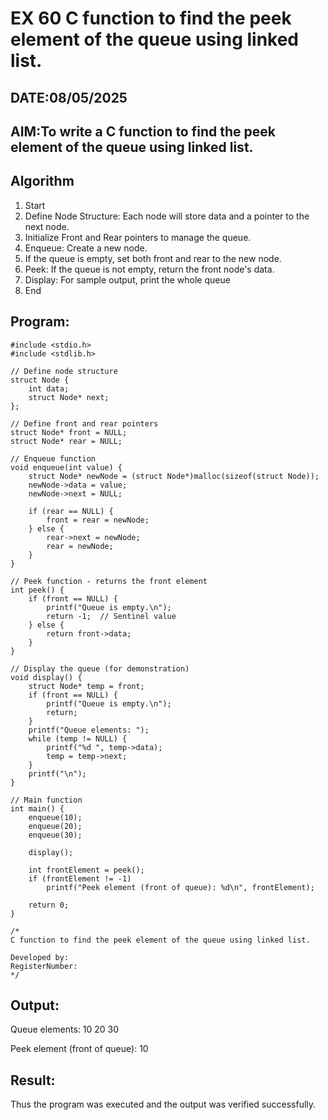 # EX 60 C function to find the peek element of the queue using linked list.
## DATE:08/05/2025
## AIM:To write a C function to find the peek element of the queue using linked list.

## Algorithm
1. Start
2. Define Node Structure: Each node will store data and a pointer to the next node.
3. Initialize Front and Rear pointers to manage the queue.
4. Enqueue: Create a new node.
5. If the queue is empty, set both front and rear to the new node.
6. Peek: If the queue is not empty, return the front node's data.
7. Display: For sample output, print the whole queue  
8. End
   
## Program:
```
#include <stdio.h>
#include <stdlib.h>

// Define node structure
struct Node {
    int data;
    struct Node* next;
};

// Define front and rear pointers
struct Node* front = NULL;
struct Node* rear = NULL;

// Enqueue function
void enqueue(int value) {
    struct Node* newNode = (struct Node*)malloc(sizeof(struct Node));
    newNode->data = value;
    newNode->next = NULL;

    if (rear == NULL) {
        front = rear = newNode;
    } else {
        rear->next = newNode;
        rear = newNode;
    }
}

// Peek function - returns the front element
int peek() {
    if (front == NULL) {
        printf("Queue is empty.\n");
        return -1;  // Sentinel value
    } else {
        return front->data;
    }
}

// Display the queue (for demonstration)
void display() {
    struct Node* temp = front;
    if (front == NULL) {
        printf("Queue is empty.\n");
        return;
    }
    printf("Queue elements: ");
    while (temp != NULL) {
        printf("%d ", temp->data);
        temp = temp->next;
    }
    printf("\n");
}

// Main function
int main() {
    enqueue(10);
    enqueue(20);
    enqueue(30);

    display();

    int frontElement = peek();
    if (frontElement != -1)
        printf("Peek element (front of queue): %d\n", frontElement);

    return 0;
}

/*
C function to find the peek element of the queue using linked list.

Developed by: 
RegisterNumber:  
*/
```

## Output:
Queue elements: 10 20 30

Peek element (front of queue): 10


## Result:
Thus the program was executed and the output was verified successfully.

